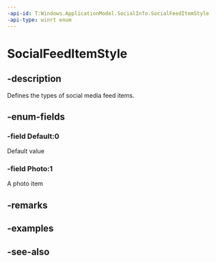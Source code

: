 ```yaml
---
-api-id: T:Windows.ApplicationModel.SocialInfo.SocialFeedItemStyle
-api-type: winrt enum
---
```


<!-- Enumeration syntax
public enum Windows.ApplicationModel.SocialInfo.SocialFeedItemStyle : int
-->

# SocialFeedItemStyle

## -description
Defines the types of social media feed items.

## -enum-fields
### -field Default:0
Default value

### -field Photo:1
A photo item


## -remarks

## -examples

## -see-also